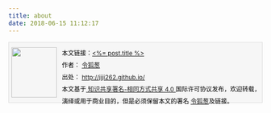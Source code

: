 ```yaml
---
title: about
date: 2018-06-15 11:12:17
---
```

<div style="font-size:12px;border-bottom: #ddd 1px solid; BORDER-LEFT: #ddd 1px solid; BACKGROUND: #f6f6f6; HEIGHT: 120px; BORDER-TOP: #ddd 1px solid; BORDER-RIGHT: #ddd 1px solid">
<div style="MARGIN-TOP: 10px; FLOAT: left; MARGIN-LEFT: 5px; MARGIN-RIGHT: 10px">
<IMG alt="" src="https://avatars1.githubusercontent.com/u/168751?v=3&s=140" width=90 height=100>
</div>
<div style="LINE-HEIGHT: 200%; MARGIN-TOP: 10px; COLOR: #000000">
本文链接：<a href="<%= post.link %>"><%= post.title %></a> <br/>
作者： 
<a href="http://jiji262.github.io/">令狐葱</a> <br/>出处： 
<a href="http://jiji262.github.io/">http://jiji262.github.io/</a>
<br/>本文基于<a target="_blank" title="Creative Commons Attribution-ShareAlike 4.0 International (CC BY-SA 4.0)" href="http://creativecommons.org/licenses/by-sa/4.0/"> 知识共享署名-相同方式共享 4.0 </a>
国际许可协议发布，欢迎转载，演绎或用于商业目的，但是必须保留本文的署名 
<a href="http://jiji262.github.io/">令狐葱</a>及链接。
</div>
</div>